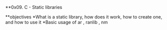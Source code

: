 **0x09. C - Static libraries

**objectives
*What is a static library, how does it work, how to create one, and how to use it
*Basic usage of ar , ranlib , nm
